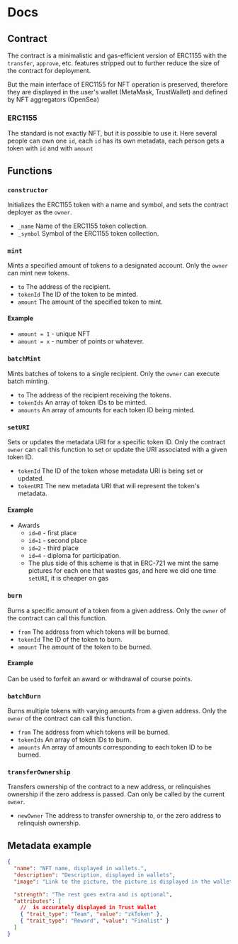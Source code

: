# Docs

## Contract

The contract is a minimalistic and gas-efficient version of ERC1155 with the `transfer`, `approve`, etc. features stripped out to further reduce the size of the contract for deployment.

But the main interface of ERC1155 for NFT operation is preserved, therefore they are displayed in the user's wallet (MetaMask, TrustWallet) and defined by NFT aggregators (OpenSea)

### ERC1155

The standard is not exactly NFT, but it is possible to use it. Here several people can own one `id`, each `id` has its own metadata, each person gets a token with `id` and with `amount`

## Functions

### `constructor`

Initializes the ERC1155 token with a name and symbol, and sets the contract deployer as the `owner`.

- `_name` Name of the ERC1155 token collection.
- `_symbol` Symbol of the ERC1155 token collection.

### `mint`

Mints a specified amount of tokens to a designated account. Only the `owner` can mint new tokens.

- `to` The address of the recipient.
- `tokenId` The ID of the token to be minted.
- `amount` The amount of the specified token to mint.

#### Example

- `amount = 1` - unique NFT
- `amount = x` - number of points or whatever.

### `batchMint`

Mints batches of tokens to a single recipient. Only the `owner` can execute batch minting.

- `to` The address of the recipient receiving the tokens.
- `tokenIds` An array of token IDs to be minted.
- `amounts` An array of amounts for each token ID being minted.

### `setURI`

Sets or updates the metadata URI for a specific token ID. Only the contract `owner` can call this function to set or update the URI associated with a given token ID.

- `tokenId` The ID of the token whose metadata URI is being set or updated.
- `tokenURI` The new metadata URI that will represent the token's metadata.

#### Example

- Awards
  - `id=0` - first place
  - `id=1` - second place
  - `id=2` - third place
  - `id=4` - diploma for participation.
  - The plus side of this scheme is that in ERC-721 we mint the same pictures for each one that wastes gas, and here we did one time `setURI`, it is cheaper on gas

### `burn`

Burns a specific amount of a token from a given address.
Only the `owner` of the contract can call this function.

- `from` The address from which tokens will be burned.
- `tokenId` The ID of the token to burn.
- `amount` The amount of the token to be burned.

#### Example

Can be used to forfeit an award or withdrawal of course points.

### `batchBurn`

Burns multiple tokens with varying amounts from a given address.
Only the `owner` of the contract can call this function.

- `from` The address from which tokens will be burned.
- `tokenIds` An array of token IDs to burn.
- `amounts` An array of amounts corresponding to each token ID to be burned.

### `transferOwnership`

Transfers ownership of the contract to a new address, or relinquishes ownership if the zero address is passed.
Can only be called by the current `owner`.

- `newOwner` The address to transfer ownership to, or the zero address to relinquish ownership.

## Metadata example

```json
{
  "name": "NFT name, displayed in wallets.",
  "description": "Description, displayed in wallets",
  "image": "Link to the picture, the picture is displayed in the wallets",

  "strength": "The rest goes extra and is optional",
  "attributes": [
    //  is accurately displayed in Trust Wallet
    { "trait_type": "Team", "value": "zkToken" },
    { "trait_type": "Reward", "value": "Finalist" }
  ]
}
```
